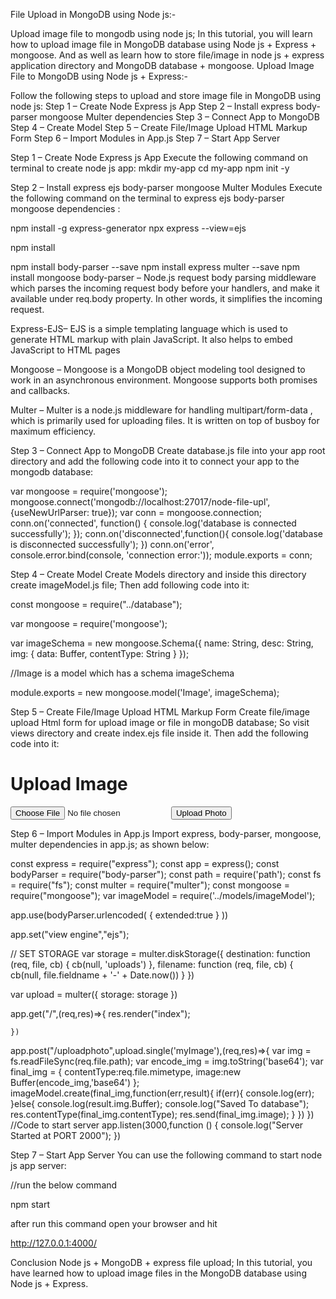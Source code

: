 File Upload in MongoDB using Node js:-

Upload image file to mongodb using node js; In this tutorial, you will learn how to upload image file in MongoDB database using Node js + Express + mongoose. And as well as learn how to store file/image in node js + express application directory and MongoDB database + mongoose.
Upload Image File to MongoDB using Node js + Express:-

Follow the following steps to upload and store image file in MongoDB using node js:
Step 1 – Create Node Express js App
Step 2 – Install express body-parser mongoose Multer dependencies
Step 3 – Connect App to MongoDB
Step 4 – Create Model
Step 5 – Create File/Image Upload HTML Markup Form
Step 6 – Import Modules in App.js
Step 7 – Start App Server

Step 1 – Create Node Express js App
Execute the following command on terminal to create node js app:
mkdir my-app
cd my-app
npm init -y

Step 2 – Install express ejs body-parser mongoose Multer Modules
Execute the following command on the terminal to express ejs body-parser mongoose dependencies :

npm install -g express-generator
npx express --view=ejs

npm install

npm install body-parser --save
npm install express multer --save
npm install mongoose
body-parser – Node.js request body parsing middleware which parses the incoming request body before your handlers, and make it available under req.body property. In other words, it simplifies the incoming request.

Express-EJS– EJS is a simple templating language which is used to generate HTML markup with plain JavaScript. It also helps to embed JavaScript to HTML pages

Mongoose – Mongoose is a MongoDB object modeling tool designed to work in an asynchronous environment. Mongoose supports both promises and callbacks.

Multer – Multer is a node.js middleware for handling multipart/form-data , which is primarily used for uploading files. It is written on top of busboy for maximum efficiency.

Step 3 – Connect App to MongoDB
Create database.js file into your app root directory and add the following code into it to connect your app to the mongodb database:

var mongoose = require('mongoose');
mongoose.connect('mongodb://localhost:27017/node-file-upl', {useNewUrlParser: true});
var conn = mongoose.connection;
conn.on('connected', function() {
    console.log('database is connected successfully');
});
conn.on('disconnected',function(){
    console.log('database is disconnected successfully');
})
conn.on('error', console.error.bind(console, 'connection error:'));
module.exports = conn;

Step 4 – Create Model
Create Models directory and inside this directory create imageModel.js file; Then add following code into it:

const mongoose = require("../database");
 
var mongoose = require('mongoose');
 
var imageSchema = new mongoose.Schema({
    name: String,
    desc: String,
    img:
    {
        data: Buffer,
        contentType: String
    }
});
 
//Image is a model which has a schema imageSchema
 
module.exports = new mongoose.model('Image', imageSchema);

Step 5 – Create File/Image Upload HTML Markup Form
Create file/image upload Html form for upload image or file in mongoDB database; So visit views directory and create index.ejs file inside it. Then add the following code into it:


<!DOCTYPE html>
<html lang="en">
<head>
    <meta charset="UTF-8">
    <meta name="viewport" content="width=device-width, initial-scale=1.0">
    <title>node js upload image to mongodb</title>
</head>
<body>
    <h1>Upload Image</h1>
    <form action="/uploadphoto" enctype="multipart/form-data" method="POST">
        <input type="file" name="myImage" accept="image/*">
        <input type="submit" value="Upload Photo">
    </form>
</body>
</html>

Step 6 – Import Modules in App.js
Import express, body-parser, mongoose, multer dependencies in app.js; as shown below:

const express = require("express");
const app = express();
const bodyParser = require("body-parser");
const path = require('path');
const fs = require("fs");
const multer = require("multer");
const mongoose = require("mongoose");
var imageModel = require('../models/imageModel');
 
 
app.use(bodyParser.urlencoded(
      { extended:true }
))
 
app.set("view engine","ejs");
 
// SET STORAGE
var storage = multer.diskStorage({
    destination: function (req, file, cb) {
      cb(null, 'uploads')
    },
    filename: function (req, file, cb) {
      cb(null, file.fieldname + '-' + Date.now())
    }
  })
 
var upload = multer({ storage: storage })
 
app.get("/",(req,res)=>{
    res.render("index");

    })
 
app.post("/uploadphoto",upload.single('myImage'),(req,res)=>{
    var img = fs.readFileSync(req.file.path);
    var encode_img = img.toString('base64');
    var final_img = {
        contentType:req.file.mimetype,
        image:new Buffer(encode_img,'base64')
    };
    imageModel.create(final_img,function(err,result){
        if(err){
            console.log(err);
        }else{
            console.log(result.img.Buffer);
            console.log("Saved To database");
            res.contentType(final_img.contentType);
            res.send(final_img.image);
        }
    })
})
//Code to start server
app.listen(3000,function () {
      console.log("Server Started at PORT 2000");
})


Step 7 – Start App Server
You can use the following command to start node js app server:

//run the below command

npm start

after run this command open your browser and hit 

http://127.0.0.1:4000/

Conclusion
Node js + MongoDB + express file upload; In this tutorial, you have learned how to upload image files in the MongoDB database using Node js + Express.
